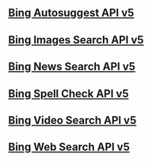 ## [Bing Autosuggest API v5](bing-apis-v5/bing-autosuggest-api-v5-reference.md)
## [Bing Images Search API v5](bing-apis-v5/bing-images-api-v5-reference.md)
## [Bing News Search API v5](bing-apis-v5/bing-news-api-v5-reference.md)
## [Bing Spell Check API v5](bing-apis-v5/bing-spell-check-api-v5-reference.md)
## [Bing Video Search API v5](bing-apis-v5/bing-video-api-v5-reference.md)
## [Bing Web Search API v5](bing-apis-v5/bing-web-api-v5-reference.md)
